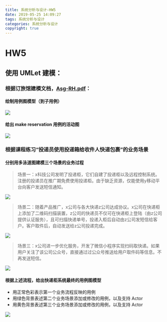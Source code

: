 ```yaml
---
title: 系统分析与设计-HW5
date: 2019-05-25 14:09:27
tags: 系统分析与设计 
categories: 系统分析与设计
copyright: true
---
```


# HW5
## 使用 UMLet 建模：

### 根据订旅馆建模文档，[Asg-RH.pdf](https://sysu-swsad.github.io/swad-guide/material/Asg_RH.pdf)：

#### 绘制用例图模型（到子用例）
  ![](系统分析与设计-HW5/reserveHotel.jpg)
#### 给出 make reservation 用例的活动图
  ![](系统分析与设计-HW5/makeResv.jpg)

### 根据课程练习“投递员使用投递箱给收件人快递包裹”的业务场景
#### 分别用多泳道图建模三个场景的业务过程

> 场景一：x科技公司发明了投递柜，它们自建了投递柜以及远程控制系统。注册的投递员在推广期免费使用投递柜。由于缺乏资源，仅能使用y移动平台向客户发送短信通知。

![](系统分析与设计-HW5/scene_1.jpg)

> 场景二：随着产品推广，x公司与各大快递z公司达成协议。x公司在快递柜上添加了二维码扫描装置，z公司的快递员不仅可在快递柜上登陆（由z公司提供认证服务），且可扫描快递单号，投递入柜后自动由z公司发短信给客户。客户取件后，自动发送给z公司投递完成。

![](系统分析与设计-HW5/scene2.jpg)

> 场景三：x公司进一步优化服务，开发了微信小程序实现扫码取快递。如果用户关注了该公司公众号，直接通过过公众号推送给用户取件码等信息。不再发送短信。

![](系统分析与设计-HW5/scene_3.jpg)

#### 根据上述流程，给出快递柜系统最终的用例图模型
- 用正常色彩表示第一个业务流程反映的用例
- 用绿色背景表述第二个业务场景添加或修改的用例，以及支持 Actor
- 用黄色背景表述第三个业务场景添加或修改的用例，以及支持 Actor

![](系统分析与设计-HW5/usecase.jpg)



